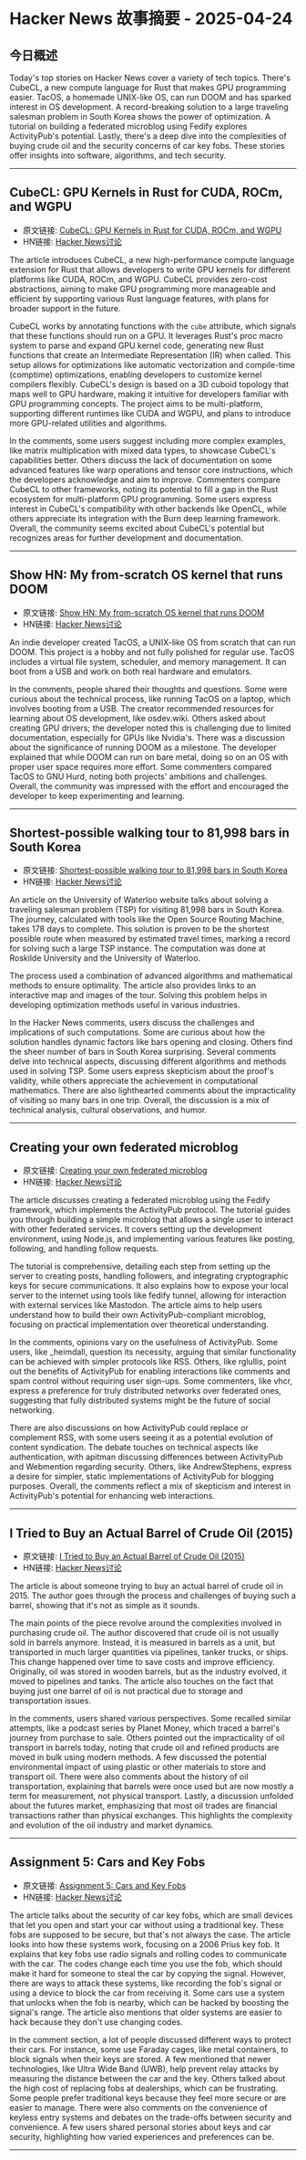 # Hacker News 故事摘要 - 2025-04-24

## 今日概述

Today's top stories on Hacker News cover a variety of tech topics. There's CubeCL, a new compute language for Rust that makes GPU programming easier. TacOS, a homemade UNIX-like OS, can run DOOM and has sparked interest in OS development. A record-breaking solution to a large traveling salesman problem in South Korea shows the power of optimization. A tutorial on building a federated microblog using Fedify explores ActivityPub's potential. Lastly, there's a deep dive into the complexities of buying crude oil and the security concerns of car key fobs. These stories offer insights into software, algorithms, and tech security.

---

## CubeCL: GPU Kernels in Rust for CUDA, ROCm, and WGPU

- 原文链接: [CubeCL: GPU Kernels in Rust for CUDA, ROCm, and WGPU](https://github.com/tracel-ai/cubecl)
- HN链接: [Hacker News讨论](https://news.ycombinator.com/item?id=43777731)

The article introduces CubeCL, a new high-performance compute language extension for Rust that allows developers to write GPU kernels for different platforms like CUDA, ROCm, and WGPU. CubeCL provides zero-cost abstractions, aiming to make GPU programming more manageable and efficient by supporting various Rust language features, with plans for broader support in the future.

CubeCL works by annotating functions with the `cube` attribute, which signals that these functions should run on a GPU. It leverages Rust's proc macro system to parse and expand GPU kernel code, generating new Rust functions that create an Intermediate Representation (IR) when called. This setup allows for optimizations like automatic vectorization and compile-time (comptime) optimizations, enabling developers to customize kernel compilers flexibly. CubeCL's design is based on a 3D cuboid topology that maps well to GPU hardware, making it intuitive for developers familiar with GPU programming concepts. The project aims to be multi-platform, supporting different runtimes like CUDA and WGPU, and plans to introduce more GPU-related utilities and algorithms.

In the comments, some users suggest including more complex examples, like matrix multiplication with mixed data types, to showcase CubeCL's capabilities better. Others discuss the lack of documentation on some advanced features like warp operations and tensor core instructions, which the developers acknowledge and aim to improve. Commenters compare CubeCL to other frameworks, noting its potential to fill a gap in the Rust ecosystem for multi-platform GPU programming. Some users express interest in CubeCL's compatibility with other backends like OpenCL, while others appreciate its integration with the Burn deep learning framework. Overall, the community seems excited about CubeCL's potential but recognizes areas for further development and documentation.

---

## Show HN: My from-scratch OS kernel that runs DOOM

- 原文链接: [Show HN: My from-scratch OS kernel that runs DOOM](https://github.com/UnmappedStack/TacOS)
- HN链接: [Hacker News讨论](https://news.ycombinator.com/item?id=43778081)

An indie developer created TacOS, a UNIX-like OS from scratch that can run DOOM. This project is a hobby and not fully polished for regular use. TacOS includes a virtual file system, scheduler, and memory management. It can boot from a USB and work on both real hardware and emulators.

In the comments, people shared their thoughts and questions. Some were curious about the technical process, like running TacOS on a laptop, which involves booting from a USB. The creator recommended resources for learning about OS development, like osdev.wiki. Others asked about creating GPU drivers; the developer noted this is challenging due to limited documentation, especially for GPUs like Nvidia's. There was a discussion about the significance of running DOOM as a milestone. The developer explained that while DOOM can run on bare metal, doing so on an OS with proper user space requires more effort. Some commenters compared TacOS to GNU Hurd, noting both projects' ambitions and challenges. Overall, the community was impressed with the effort and encouraged the developer to keep experimenting and learning.

---

## Shortest-possible walking tour to 81,998 bars in South Korea

- 原文链接: [Shortest-possible walking tour to 81,998 bars in South Korea](https://www.math.uwaterloo.ca/tsp/korea/index.html)
- HN链接: [Hacker News讨论](https://news.ycombinator.com/item?id=43778105)

An article on the University of Waterloo website talks about solving a traveling salesman problem (TSP) for visiting 81,998 bars in South Korea. The journey, calculated with tools like the Open Source Routing Machine, takes 178 days to complete. This solution is proven to be the shortest possible route when measured by estimated travel times, marking a record for solving such a large TSP instance. The computation was done at Roskilde University and the University of Waterloo.

The process used a combination of advanced algorithms and mathematical methods to ensure optimality. The article also provides links to an interactive map and images of the tour. Solving this problem helps in developing optimization methods useful in various industries.

In the Hacker News comments, users discuss the challenges and implications of such computations. Some are curious about how the solution handles dynamic factors like bars opening and closing. Others find the sheer number of bars in South Korea surprising. Several comments delve into technical aspects, discussing different algorithms and methods used in solving TSP. Some users express skepticism about the proof's validity, while others appreciate the achievement in computational mathematics. There are also lighthearted comments about the impracticality of visiting so many bars in one trip. Overall, the discussion is a mix of technical analysis, cultural observations, and humor.

---

## Creating your own federated microblog

- 原文链接: [Creating your own federated microblog](https://fedify.dev/tutorial/microblog)
- HN链接: [Hacker News讨论](https://news.ycombinator.com/item?id=43780785)

The article discusses creating a federated microblog using the Fedify framework, which implements the ActivityPub protocol. The tutorial guides you through building a simple microblog that allows a single user to interact with other federated services. It covers setting up the development environment, using Node.js, and implementing various features like posting, following, and handling follow requests.

The tutorial is comprehensive, detailing each step from setting up the server to creating posts, handling followers, and integrating cryptographic keys for secure communications. It also explains how to expose your local server to the internet using tools like fedify tunnel, allowing for interaction with external services like Mastodon. The article aims to help users understand how to build their own ActivityPub-compliant microblog, focusing on practical implementation over theoretical understanding.

In the comments, opinions vary on the usefulness of ActivityPub. Some users, like _heimdall, question its necessity, arguing that similar functionality can be achieved with simpler protocols like RSS. Others, like rglullis, point out the benefits of ActivityPub for enabling interactions like comments and spam control without requiring user sign-ups. Some commenters, like vhcr, express a preference for truly distributed networks over federated ones, suggesting that fully distributed systems might be the future of social networking.

There are also discussions on how ActivityPub could replace or complement RSS, with some users seeing it as a potential evolution of content syndication. The debate touches on technical aspects like authentication, with apitman discussing differences between ActivityPub and Webmention regarding security. Others, like AndrewStephens, express a desire for simpler, static implementations of ActivityPub for blogging purposes. Overall, the comments reflect a mix of skepticism and interest in ActivityPub's potential for enhancing web interactions.

---

## I Tried to Buy an Actual Barrel of Crude Oil (2015)

- 原文链接: [I Tried to Buy an Actual Barrel of Crude Oil (2015)](https://www.bloomberg.com/news/articles/2015-11-03/that-time-i-tried-to-buy-some-crude-oil)
- HN链接: [Hacker News讨论](https://news.ycombinator.com/item?id=43761572)

The article is about someone trying to buy an actual barrel of crude oil in 2015. The author goes through the process and challenges of buying such a barrel, showing that it's not as simple as it sounds.

The main points of the piece revolve around the complexities involved in purchasing crude oil. The author discovered that crude oil is not usually sold in barrels anymore. Instead, it is measured in barrels as a unit, but transported in much larger quantities via pipelines, tanker trucks, or ships. This change happened over time to save costs and improve efficiency. Originally, oil was stored in wooden barrels, but as the industry evolved, it moved to pipelines and tanks. The article also touches on the fact that buying just one barrel of oil is not practical due to storage and transportation issues.

In the comments, users shared various perspectives. Some recalled similar attempts, like a podcast series by Planet Money, which traced a barrel's journey from purchase to sale. Others pointed out the impracticality of oil transport in barrels today, noting that crude oil and refined products are moved in bulk using modern methods. A few discussed the potential environmental impact of using plastic or other materials to store and transport oil. There were also comments about the history of oil transportation, explaining that barrels were once used but are now mostly a term for measurement, not physical transport. Lastly, a discussion unfolded about the futures market, emphasizing that most oil trades are financial transactions rather than physical exchanges. This highlights the complexity and evolution of the oil industry and market dynamics.

---

## Assignment 5: Cars and Key Fobs

- 原文链接: [Assignment 5: Cars and Key Fobs](https://web.stanford.edu/class/ee26n/Assignments/Assignment5.html)
- HN链接: [Hacker News讨论](https://news.ycombinator.com/item?id=43780876)

The article talks about the security of car key fobs, which are small devices that let you open and start your car without using a traditional key. These fobs are supposed to be secure, but that's not always the case. The article looks into how these systems work, focusing on a 2006 Prius key fob. It explains that key fobs use radio signals and rolling codes to communicate with the car. The codes change each time you use the fob, which should make it hard for someone to steal the car by copying the signal. However, there are ways to attack these systems, like recording the fob's signal or using a device to block the car from receiving it. Some cars use a system that unlocks when the fob is nearby, which can be hacked by boosting the signal's range. The article also mentions that older systems are easier to hack because they don't use changing codes.

In the comment section, a lot of people discussed different ways to protect their cars. For instance, some use Faraday cages, like metal containers, to block signals when their keys are stored. A few mentioned that newer technologies, like Ultra Wide Band (UWB), help prevent relay attacks by measuring the distance between the car and the key. Others talked about the high cost of replacing fobs at dealerships, which can be frustrating. Some people prefer traditional keys because they feel more secure or are easier to manage. There were also comments on the convenience of keyless entry systems and debates on the trade-offs between security and convenience. A few users shared personal stories about keys and car security, highlighting how varied experiences and preferences can be.

---

